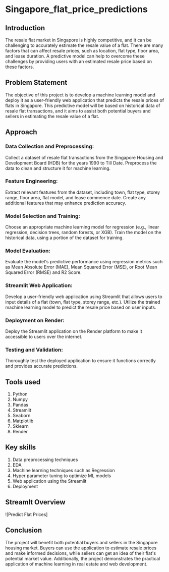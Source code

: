 # Singapore_flat_price_predictions

## Introduction
The resale flat market in Singapore is highly competitive, and it can be challenging to accurately estimate the resale value of a flat. 
There are many factors that can affect resale prices, such as location, flat type, floor area, and lease duration. 
A predictive model can help to overcome these challenges by providing users with an estimated resale price based on these factors.

## Problem Statement 
The objective of this project is to develop a machine learning model and deploy it as a user-friendly web application that predicts the resale prices of flats in Singapore. 
This predictive model will be based on historical data of resale flat transactions, and it aims to assist both potential buyers and sellers in estimating the resale value of a flat.

## Approach

### Data Collection and Preprocessing: 
Collect a dataset of resale flat transactions from the Singapore Housing and Development Board (HDB) for the years 1990 to Till Date. 
Preprocess the data to clean and structure it for machine learning.

### Feature Engineering: 
Extract relevant features from the dataset, including town, flat type, storey range, floor area, flat model, and lease commence date. 
Create any additional features that may enhance prediction accuracy.

### Model Selection and Training: 
Choose an appropriate machine learning model for regression (e.g., linear regression, decision trees, random forests, or XGB). 
Train the model on the historical data, using a portion of the dataset for training.

### Model Evaluation: 
Evaluate the model's predictive performance using regression metrics such as Mean Absolute Error (MAE), Mean Squared Error (MSE), or Root Mean Squared Error (RMSE) and R2 Score.

### Streamlit Web Application: 
Develop a user-friendly web application using Streamlit that allows users to input details of a flat (town, flat type, storey range, etc.). 
Utilize the trained machine learning model to predict the resale price based on user inputs.

### Deployment on Render: 
Deploy the Streamlit application on the Render platform to make it accessible to users over the internet.

### Testing and Validation: 
Thoroughly test the deployed application to ensure it functions correctly and provides accurate predictions.

## Tools used
1. Python
2. Numpy
3. Pandas
4. Streamlit
5. Seaborn
6. Matplotlib
7. Sklearn
8. Render

## Key skills
1. Data preprocessing techniques
2. EDA
3. Machine learning techniques such as Regression
4. Hyper parameter tuning to optimize ML models
5. Web application using the Streamlit
6. Deployment 

## Streamlt Overview
![Predict Flat Prices]

## Conclusion
The project will benefit both potential buyers and sellers in the Singapore housing market. 
Buyers can use the application to estimate resale prices and make informed decisions, while sellers can get an idea of their flat's potential market value. 
Additionally, the project demonstrates the practical application of machine learning in real estate and web development.

